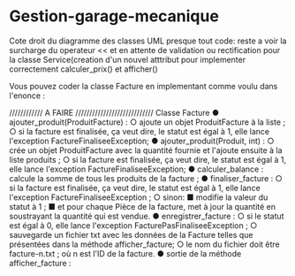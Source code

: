 # Gestion-garage-mecanique

Cote droit du diagramme des classes UML presque tout code: reste a voir la surcharge du operateur << et en attente de validation ou rectification pour la classe Service(creation d'un nouvel atttribut pour implementer correctement
calculer_prix() et afficher()


Vous pouvez coder la classe Facture en implementant comme voulu dans l'enonce :

//////////// A FAIRE ////////////////////////////
Classe Facture
● ajouter_produit(ProduitFacture) :
○ ajoute un objet ProduitFacture à la liste ;
○ si la facture est finalisée, ça veut dire, le statut est égal à 1, elle lance l'exception
FactureFinaliseeException;
● ajouter_produit(Produit, int) :
○ crée un objet ProduitFacture avec la quantité fournie et l'ajoute ensuite à la liste produits ;
○ si la facture est finalisée, ça veut dire, le statut est égal à 1, elle lance l'exception
FactureFinaliseeException;
● calculer_balance : calcule la somme de tous les produits de la facture ;
● finaliser_facture :
○ si la facture est finalisée, ça veut dire, le statut est égal à 1, elle lance l'exception
FactureFinaliseeException ;
○ sinon:
■ modifie la valeur du statut à 1 ;
■ et pour chaque Pièce de la facture, met à jour la quantité en soustrayant la quantité
qui est vendue.
● enregistrer_facture :
○ si le statut est égal à 0, elle lance l'exception FacturePasFinaliseeException ;
○ sauvegarde un fichier txt avec les données de la Facture telles que présentées dans la
méthode afficher_facture;
○ le nom du fichier doit être facture-n.txt ; où n est l'ID de la facture.
● sortie de la méthode afficher_facture :
